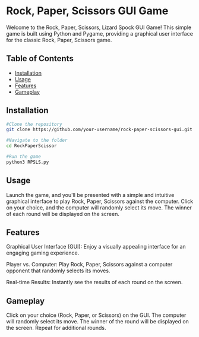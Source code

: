  # Rock, Paper, Scissors GUI Game

Welcome to the Rock, Paper, Scissors, Lizard Spock GUI Game! This simple game is built using Python and Pygame, providing a graphical user interface for the classic Rock, Paper, Scissors game.

## Table of Contents

- [Installation](#installation)
- [Usage](#usage)
- [Features](#features)
- [Gameplay](#gameplay)


## Installation


   ```bash
   #Clone the repository
   git clone https://github.com/your-username/rock-paper-scissors-gui.git

   #Navigate to the folder
   cd RockPaperScissor

   #Run the game
   python3 RPSLS.py
```
## Usage
Launch the game, and you'll be presented with a simple and intuitive graphical interface to play Rock, Paper, Scissors against the computer. Click on your choice, and the computer will randomly select its move. The winner of each round will be displayed on the screen.

## Features
Graphical User Interface (GUI): Enjoy a visually appealing interface for an engaging gaming experience.

Player vs. Computer: Play Rock, Paper, Scissors against a computer opponent that randomly selects its moves.

Real-time Results: Instantly see the results of each round on the screen.

## Gameplay
Click on your choice (Rock, Paper, or Scissors) on the GUI.
The computer will randomly select its move.
The winner of the round will be displayed on the screen.
Repeat for additional rounds.
